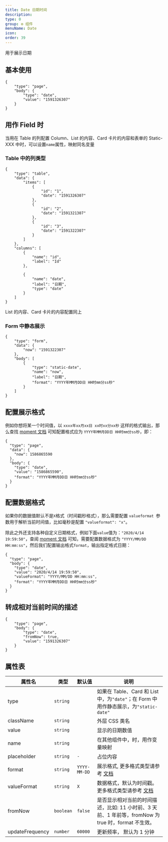 ```yaml
---
title: Date 日期时间
description:
type: 0
group: ⚙ 组件
menuName: Date
icon:
order: 39
---
```


用于展示日期

## 基本使用

```schema
{
    "type": "page",
    "body": {
        "type": "date",
        "value": "1591326307"
    }
}
```

## 用作 Field 时

当用在 Table 的列配置 Column、List 的内容、Card 卡片的内容和表单的 Static-XXX 中时，可以设置`name`属性，映射同名变量

### Table 中的列类型

```schema: scope="body"
{
    "type": "table",
    "data": {
        "items": [
            {
                "id": "1",
                "date": "1591326307"
            },
            {
                "id": "2",
                "date": "1591321307"
            },
            {
                "id": "3",
                "date": "1591322307"
            }
        ]
    },
    "columns": [
        {
            "name": "id",
            "label": "Id"
        },

        {
            "name": "date",
            "label": "日期",
            "type": "date"
        }
    ]
}
```

List 的内容、Card 卡片的内容配置同上

### Form 中静态展示

```schema: scope="body"
{
    "type": "form",
    "data": {
        "now": "1591322307"
    },
    "body": [
        {
            "type": "static-date",
            "name": "now",
            "label": "日期",
            "format": "YYYY年MM月DD日 HH时mm分ss秒"
        }
    ]
}
```

## 配置展示格式

例如你想将某一个时间值，以 `xxxx年xx月xx日 xx时xx分xx秒` 这样的格式输出，那么查找 [moment 文档](https://momentjs.com/docs/#/displaying/format/) 可知配置格式应为 `YYYY年MM月DD日 HH时mm分ss秒`，即：

```schema
{
  "type": "page",
  "data": {
    "now": 1586865590
  },
  "body": {
    "type": "date",
    "value": "1586865590",
    "format": "YYYY年MM月DD日 HH时mm分ss秒"
  }
}
```

## 配置数据格式

如果你的数据值默认不是`X`格式（时间戳秒格式），那么需要配置 `valueformat `参数用于解析当前时间值，比如毫秒是配置 `"valueformat": "x"`。

除此之外还支持各种自定义日期格式，例如下面`value`值为：`"2020/4/14 19:59:50"`，查阅 [moment 文档](https://momentjs.com/docs/#/displaying/format/) 可知，需要配置数据格式为 `"YYYY/MM/DD HH:mm:ss"`，然后我们配置输出格式`format`，输出指定格式日期：

```schema
{
  "type": "page",
  "body": {
    "type": "date",
    "value": "2020/4/14 19:59:50",
    "valueFormat": "YYYY/MM/DD HH:mm:ss",
    "format": "YYYY年MM月DD日 HH时mm分ss秒"
  }
}
```

## 转成相对当前时间的描述

```schema
{
    "type": "page",
    "body": {
        "type": "date",
        "fromNow": true,
        "value": "1591326307"
    }
}
```

## 属性表

| 属性名          | 类型      | 默认值       | 说明                                                                                               |
| --------------- | --------- | ------------ | -------------------------------------------------------------------------------------------------- |
| type            | `string`  |              | 如果在 Table、Card 和 List 中，为`"date"`；在 Form 中用作静态展示，为`"static-date"`               |
| className       | `string`  |              | 外层 CSS 类名                                                                                      |
| value           | `string`  |              | 显示的日期数值                                                                                     |
| name            | `string`  |              | 在其他组件中，时，用作变量映射                                                                     |
| placeholder     | `string`  | `-`          | 占位内容                                                                                           |
| format          | `string`  | `YYYY-MM-DD` | 展示格式, 更多格式类型请参考 [文档](https://momentjs.com/docs/#/displaying/format/)                |
| valueFormat     | `string`  | `X`          | 数据格式，默认为时间戳。更多格式类型请参考 [文档](https://momentjs.com/docs/#/displaying/format/)  |
| fromNow         | `boolean` | `false`      | 是否显示相对当前的时间描述，比如: 11 小时前、3 天前、1 年前等，fromNow 为 true 时，format 不生效。 |
| updateFrequency | `number`  | `60000`      | 更新频率， 默认为 1 分钟                                                                           |
